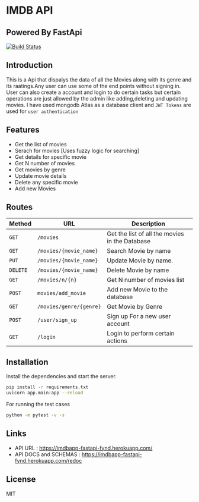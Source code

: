 # IMDB API
## Powered By FastApi

[![Build Status](https://travis-ci.org/joemccann/dillinger.svg?branch=master)](https://travis-ci.org/joemccann/dillinger)

## Introduction
This is a Api that dispalys the data of all the Movies along with its genre and its raatings.Any user can use some of the end points without signing in. User can also create a account and login to do certain tasks but certain operations are just allowed by the admin like adding,deleting and updating movies.
I have used mongodb Atlas as a database client and ``JWT Tokens`` are used for `user authentication`


## Features

- Get the list of movies
- Serach for movies [Uses fuzzy logic for searching]
- Get details for specific movie
- Get N number of movies
- Get movies by genre
- Update movie details
- Delete any specific movie
- Add new Movies

## Routes


| Method   | URL                                      | Description                              |
| -------- | ---------------------------------------- | ---------------------------------------- |
| `GET`    | `/movies`                           | Get the list of all the movies in the Database                   |
| `GET`   | `/movies/{movie_name}`                          | Search Movie by name                      |
| `PUT`    | `/movies/{movie_name}`                          | Update Movie by name.                       |
| `DELETE`  | `/movies/{movie_name}`                          | Delete Movie by name                |
| `GET`   | `/movies/n/{n}`                 | Get N number of movies list                |
| `POST`  | `movies/add_movie`                          | Add new Movie to the database                |
| `GET`   | `/movies/genre/{genre}`                 | Get Movie by Genre                |
| `POST`  | `/user/sign_up`                          | Sign up For a new user account                |
| `GET`   | `/login`                 | Login to perform certain actions          |



## Installation


Install the dependencies and  start the server.

```sh
pip install -r requirements.txt
uvicorn app.main:app --reload
```

For running the test cases

```sh
python -m pytest -v -s   
```

## Links
- API URL : https://imdbapp-fastapi-fynd.herokuapp.com/
- API DOCS and SCHEMAS : https://imdbapp-fastapi-fynd.herokuapp.com/redoc

## License

MIT


